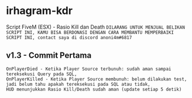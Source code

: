 # irhagram-kdr
Script FiveM (ESX) - Rasio Kill dan Death
``
DILARANG UNTUK MENJUAL BELIKAN SCRIPT INI,
KAMU BISA BERDONASI DENGAN CARA MEMBANTU MEMPERBAIKI SCRIPT INI,
contact saya di discord anoni4m#6817
``

v1.3 - Commit Pertama
-------------------------
```
OnPlayerDied - Ketika Player Source terbunuh: sudah aman sampai tereksekusi Query pada SQL,
OnPlayerKilled - Ketika Player Source membunuh: belum dilakukan test, jadi belum tahu apakah tereksekusi pada SQL atau tidak,
HUD menunjukkan Rasio Kill/Death sudah aman (update setiap 5 detik)
```

